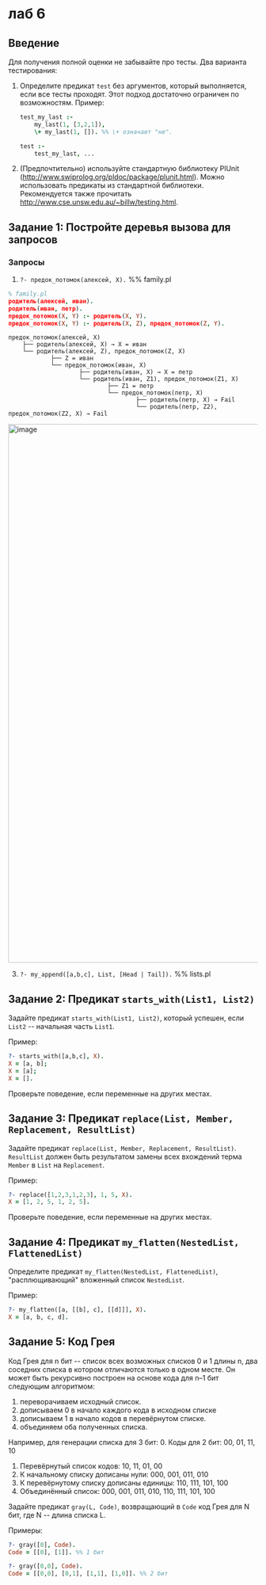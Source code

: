 # лаб 6

## Введение

Для получения полной оценки не забывайте про тесты. Два варианта тестирования:

1. Определите предикат `test` без аргументов, который выполняется, если все тесты проходят. Этот подход достаточно ограничен по возможностям.
   Пример:
   ```prolog
   test_my_last :-
       my_last(1, [3,2,1]),
       \+ my_last(1, []). %% \+ означает "не".

   test :-
       test_my_last, ...
   ```

2. (Предпочтительно) используйте стандартную библиотеку PlUnit (http://www.swiprolog.org/pldoc/package/plunit.html). Можно использовать предикаты из стандартной библиотеки. Рекомендуется также прочитать http://www.cse.unsw.edu.au/~billw/testing.html.

## Задание 1: Постройте деревья вызова для запросов

### Запросы

1. `?- предок_потомок(алексей, X).` %% family.pl

```prolog
% family.pl
родитель(алексей, иван).
родитель(иван, петр).
предок_потомок(X, Y) :- родитель(X, Y).
предок_потомок(X, Y) :- родитель(X, Z), предок_потомок(Z, Y).
```
```
предок_потомок(алексей, X)
    ├── родитель(алексей, X) → X = иван
    └── родитель(алексей, Z), предок_потомок(Z, X)
            ├── Z = иван
            └── предок_потомок(иван, X)
                    ├── родитель(иван, X) → X = петр
                    └── родитель(иван, Z1), предок_потомок(Z1, X)
                            ├── Z1 = петр
                            └── предок_потомок(петр, X)
                                    ├── родитель(петр, X) → Fail
                                    └── родитель(петр, Z2), предок_потомок(Z2, X) → Fail

```

   <img width="1088" alt="image" src="https://github.com/user-attachments/assets/c005adc0-50fc-4660-90ac-98e4f16c2519" />

3. `?- my_append([a,b,c], List, [Head | Tail]).` %% lists.pl

## Задание 2: Предикат `starts_with(List1, List2)`

Задайте предикат `starts_with(List1, List2)`, который успешен, если `List2` -- начальная часть `List1`.

Пример:
```prolog
?- starts_with([a,b,c], X).
X = [a, b];
X = [a];
X = [].
```
Проверьте поведение, если переменные на других местах.

## Задание 3: Предикат `replace(List, Member, Replacement, ResultList)`

Задайте предикат `replace(List, Member, Replacement, ResultList)`. `ResultList` должен быть результатом замены всех вхождений терма `Member` в `List` на `Replacement`.

Пример:
```prolog
?- replace([1,2,3,1,2,3], 1, 5, X).
X = [1, 2, 5, 1, 2, 5].
```
Проверьте поведение, если переменные на других местах.

## Задание 4: Предикат `my_flatten(NestedList, FlattenedList)`

Определите предикат `my_flatten(NestedList, FlattenedList)`, "расплющивающий" вложенный список `NestedList`.

Пример:
```prolog
?- my_flatten([a, [[b], c], [[d]]], X).
X = [a, b, c, d].
```

## Задание 5: Код Грея

Код Грея для n бит -- список всех возможных списков 0 и 1 длины n, два соседних списка в котором отличаются только в одном месте. Он может быть рекурсивно построен на основе кода для n–1 бит следующим алгоритмом:

1. переворачиваем исходный список.
2. дописываем 0 в начало каждого кода в исходном списке
3. дописываем 1 в начало кодов в перевёрнутом списке.
4. объединяем оба полученных списка.

Например, для генерации списка для 3 бит:
0. Коды для 2 бит: 00, 01, 11, 10
1. Перевёрнутый список кодов: 10, 11, 01, 00
2. К начальному списку дописаны нули: 000, 001, 011, 010
3. К перевёрнутому списку дописаны единицы: 110, 111, 101, 100
4. Объединённый список: 000, 001, 011, 010, 110, 111, 101, 100

Задайте предикат `gray(L, Code)`, возвращающий в `Code` код Грея для N бит, где N -- длина списка L.

Примеры:
```prolog
?- gray([0], Code).
Code = [[0], [1]]. %% 1 бит

?- gray([0,0], Code).
Code = [[0,0], [0,1], [1,1], [1,0]]. %% 2 бит
```

